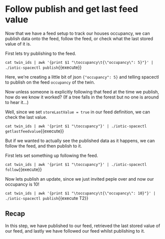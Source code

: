 # Follow publish and get last feed value

Now that we have a feed setup to track our houses occupancy, we can publish data onto the feed,
follow the feed, or check what the last stored value of it is.

First lets try publishing to the feed.

`cat twin_ids | awk '{print $1 "\toccupancy\t{\"occupancy\": 5}"}' | ./iotic-spacectl publish`{{execute}}

Here, we're creating a little bit of json `{"occupancy": 5}` and telling spacectl to publish on the feed `occupancy` of the twin.

Now unless someone is explicitly following that feed at the time we publish, how do we know it worked?
(If a tree falls in the forest but no one is around to hear it...)

Well, since we set `storeLastValue = true` in our feed definition, we can check the last value.

`cat twin_ids | awk '{print $1 "\toccupancy"}' | ./iotic-spacectl getlastfeedvalue`{{execute}}

But if we wanted to actually see the published data as it happens, we can follow the feed, and then publish to it.

First lets set something up following the feed.

`cat twin_ids | awk '{print $1 "\toccupancy"}' | ./iotic-spacectl follow`{{execute}}

Now lets publish an update, since we just invited peple over and now our occupancy is 10!

`cat twin_ids | awk '{print $1 "\toccupancy\t{\"occupancy\": 10}"}' | ./iotic-spacectl publish`{{execute T2}}

## Recap

In this step, we have published to our feed, retrieved the last stored value of our feed, and lastly
we have followed our feed whilst publishing to it.
